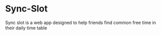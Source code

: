 # Sync-Slot
Sync slot is a web app designed to help friends find common free time in their daily time table
